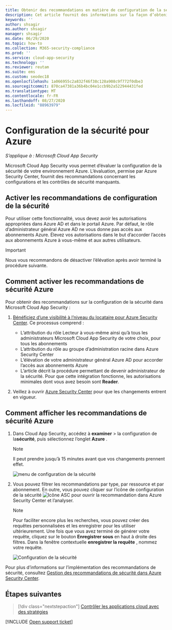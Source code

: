 ```yaml
---
title: Obtenir des recommandations en matière de configuration de la sécurité pour Azure
description: Cet article fournit des informations sur la façon d’obtenir des recommandations en matière de configuration de la sécurité dans Cloud App Security en s’intégrant à Azure Security Center.
keywords: ''
author: shsagir
ms.author: shsagir
manager: shsagir
ms.date: 06/29/2020
ms.topic: how-to
ms.collection: M365-security-compliance
ms.prod: ''
ms.service: cloud-app-security
ms.technology: ''
ms.reviewer: reutam
ms.suite: ems
ms.custom: seodec18
ms.openlocfilehash: 1a066955c2a832f46f38c128a908c9f772f0dbe3
ms.sourcegitcommit: 870ca47381a36b4bc04e1ccb9b2a522944431fed
ms.translationtype: MT
ms.contentlocale: fr-FR
ms.lasthandoff: 08/27/2020
ms.locfileid: "88963979"
---
```

# <a name="security-configuration-for-azure"></a>Configuration de la sécurité pour Azure

*S’applique à : Microsoft Cloud App Security*

Microsoft Cloud App Security vous permet d’évaluer la configuration de la sécurité de votre environnement Azure. L’évaluation, permise par Azure Security Center, fournit des recommandations concernant les configurations et les contrôles de sécurité manquants.

## <a name="enable-security-configuration-recommendations"></a>Activer les recommandations de configuration de la sécurité

Pour utiliser cette fonctionnalité, vous devez avoir les autorisations appropriées dans Azure AD et dans le portail Azure. Par défaut, le rôle d’administrateur général Azure AD ne vous donne pas accès aux abonnements Azure. Élevez vos autorisations dans le but d’accorder l’accès aux abonnements Azure à vous-même et aux autres utilisateurs.

> [!IMPORTANT]
> Nous vous recommandons de désactiver l’élévation après avoir terminé la procédure suivante.

## <a name="how-to-enable-azure-security-recommendations"></a>Comment activer les recommandations de sécurité Azure

Pour obtenir des recommandations sur la configuration de la sécurité dans Microsoft Cloud App Security :

1. <a href="https://docs.microsoft.com/azure/security-center/security-center-management-groups" target="_blank">Bénéficiez d’une visibilité à l’niveau du locataire pour Azure Security Center</a>. Ce processus comprend :

    - L’attribution du rôle Lecteur à vous-même ainsi qu’à tous les administrateurs Microsoft Cloud App Security de votre choix, pour tous les abonnements
    - L’attribution du rôle au groupe d’administration racine dans Azure Security Center
    - L’élévation de votre administrateur général Azure AD pour accorder l’accès aux abonnements Azure
    - L’article décrit la procédure permettant de devenir administrateur de la sécurité. Pour que cette intégration fonctionne, les autorisations minimales dont vous avez besoin sont **Reader**.

1. Veillez à ouvrir <a href="https://ms.portal.azure.com/#blade/Microsoft_Azure_Security/SecurityMenuBlade/0" target="_blank">Azure Security Center</a> pour que les changements entrent en vigueur.

## <a name="how-to-view-azure-security-recommendations"></a>Comment afficher les recommandations de sécurité Azure

1. Dans Cloud App Security, accédez à **examiner**  >  la configuration de la**sécurité**, puis sélectionnez l’onglet **Azure** .

    > [!NOTE]
    > Il peut prendre jusqu’à 15 minutes avant que vos changements prennent effet.

    ![menu de configuration de la sécurité](media/security-configuration-menu.png)

1. Vous pouvez filtrer les recommandations par type, par ressource et par abonnement. En outre, vous pouvez cliquer sur l’icône de configuration de la sécurité ![Icône ASC](media/asc-icon.png) pour ouvrir la recommandation dans Azure Security Center et l’analyser.

    > [!NOTE]
    > Pour faciliter encore plus les recherches, vous pouvez créer des requêtes personnalisées et les enregistrer pour les utiliser ultérieurement. Une fois que vous avez terminé de générer votre requête, cliquez sur le bouton **Enregistrer sous** en haut à droite des filtres.  Dans la fenêtre contextuelle **enregistrer la requête** , nommez votre requête.

    ![Configuration de la sécurité](media/security-configuration-azure.png)

Pour plus d’informations sur l’implémentation des recommandations de sécurité, consultez [Gestion des recommandations de sécurité dans Azure Security Center](/azure/security-center/security-center-recommendations).

## <a name="next-steps"></a>Étapes suivantes

> [!div class="nextstepaction"]
> [Contrôler les applications cloud avec des stratégies](control-cloud-apps-with-policies.md)

[!INCLUDE [Open support ticket](includes/support.md)]